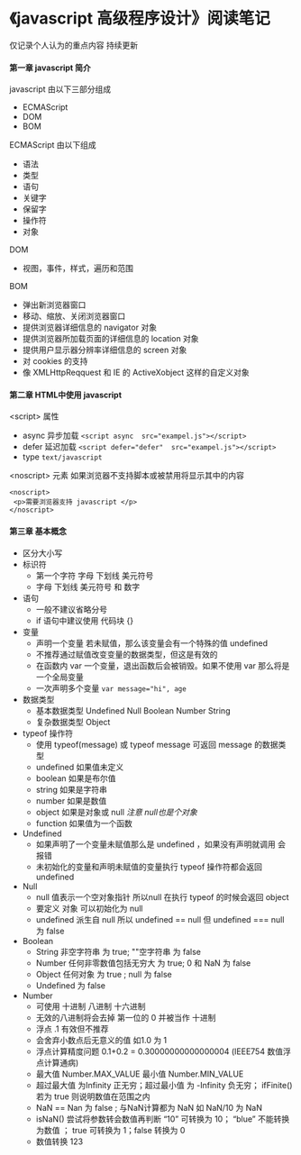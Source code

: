 # 《javascript 高级程序设计》阅读笔记
仅记录个人认为的重点内容 持续更新

#### 第一章 javascript 简介
javascript 由以下三部分组成
- ECMAScript
- DOM
- BOM 

ECMAScript 由以下组成
- 语法
- 类型
- 语句
- 关键字
- 保留字
- 操作符
- 对象

DOM
- 视图，事件，样式，遍历和范围 

BOM
- 弹出新浏览器窗口
- 移动、缩放、关闭浏览器窗口
- 提供浏览器详细信息的 navigator 对象
- 提供浏览器所加载页面的详细信息的 location 对象
- 提供用户显示器分辨率详细信息的 screen 对象
- 对 cookies 的支持
- 像 XMLHttpReqquest 和 IE 的 ActiveXobject 这样的自定义对象 

#### 第二章 HTML中使用 javascript
\<script\> 属性
- async 异步加载 `<script async  src="exampel.js"></script>`
- defer 延迟加载 `<script defer="defer"  src="exampel.js"></script>`
- type `text/javascript`

\<noscript\> 元素
如果浏览器不支持脚本或被禁用将显示其中的内容
```
<noscript>
 <p>需要浏览器支持 javascript </p>
</noscript>
```

#### 第三章 基本概念
- 区分大小写
- 标识符
    - 第一个字符 字母 下划线 美元符号
    - 字母 下划线 美元符号 和 数字
- 语句
    - 一般不建议省略分号
    - if 语句中建议使用 代码块 \{\}
- 变量
    - 声明一个变量 若未赋值，那么该变量会有一个特殊的值 undefined
    - 不推荐通过赋值改变变量的数据类型，但这是有效的
    - 在函数内 var 一个变量，退出函数后会被销毁。如果不使用 var 那么将是一个全局变量
    - 一次声明多个变量 `var message="hi", age`
- 数据类型
    - 基本数据类型 Undefined Null Boolean Number String
    - 复杂数据类型 Object
- typeof 操作符
    - 使用 typeof(message) 或 typeof message 可返回 message 的数据类型
    - undefined 如果值未定义
    - boolean 如果是布尔值
    - string 如果是字符串
    - number 如果是数值
    - object 如果是对象或 null *注意 null也是个对象*
    - function 如果值为一个函数 
- Undefined
    - 如果声明了一个变量未赋值那么是 undefined ，如果没有声明就调用 会报错
    - 未初始化的变量和声明未赋值的变量执行 typeof 操作符都会返回 undefined
- Null
    - null 值表示一个空对象指针 所以null 在执行 typeof 的时候会返回 object
    - 要定义 对象 可以初始化为 null
    - undefined 派生自 null 所以 undefined == null 但 undefined === null 为 false
- Boolean
    - String 非空字符串 为 true; ""空字符串 为 false
    - Number 任何非零数值包括无穷大 为 true; 0 和 NaN 为 false
    - Object 任何对象 为 true ; null 为 false
    - Undefined 为 false
- Number
    - 可使用 十进制 八进制 十六进制
    - 无效的八进制将会去掉 第一位的 0 并被当作 十进制
    - 浮点 .1 有效但不推荐
    - 会舍弃小数点后无意义的值 如1.0 为 1
    - 浮点计算精度问题 0.1+0.2 = 0.30000000000000004 (IEEE754 数值浮点计算通病)
    - 最大值 Number.MAX_VALUE 最小值 Number.MIN_VALUE
    - 超过最大值 为Infinity 正无穷；超过最小值 为  -Infinity 负无穷； ifFinite() 若为 true 则说明数值在范围之内
    - NaN == Nan 为 false ; 与NaN计算都为 NaN 如 NaN/10 为 NaN
    - isNaN() 尝试将参数转会数值再判断 “10” 可转换为 10； “blue” 不能转换为数值 ； true 可转换为 1；false 转换为 0
    - 数值转换 
    123